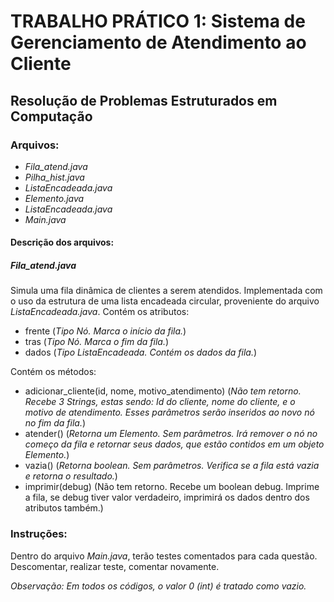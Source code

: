 
# TRABALHO PRÁTICO 1: Sistema de Gerenciamento de Atendimento ao Cliente

## Resolução de Problemas Estruturados em Computação 


### Arquivos:

- *Fila_atend.java*
- *Pilha_hist.java*
- *ListaEncadeada.java*
- *Elemento.java*
- *ListaEncadeada.java*
- *Main.java*

#### Descrição dos arquivos:
##### *Fila_atend.java*

Simula uma fila dinâmica de clientes a serem atendidos. Implementada com o uso da estrutura de uma lista encadeada circular, proveniente do arquivo *ListaEncadeada.java*. 
Contém os atributos:
- frente (_Tipo Nó. Marca o início da fila._) 
- tras (_Tipo Nó. Marca o fim da fila._)
- dados (_Tipo ListaEncadeada. Contém os dados da fila._)

Contém os métodos:
- adicionar_cliente(id, nome, motivo_atendimento) (_Não tem retorno. Recebe 3 Strings, estas sendo: Id do cliente, nome do cliente, e o motivo de atendimento. Esses parâmetros serão inseridos ao novo nó no fim da fila._)
- atender() (_Retorna um Elemento. Sem parâmetros. Irá remover o nó no começo da fila e retornar seus dados, que estão contidos em um objeto Elemento._)
- vazia() (_Retorna boolean. Sem parâmetros. Verifica se a fila está vazia e retorna o resultado._)
- imprimir(debug) (Não tem retorno. Recebe um boolean debug. Imprime a fila, se debug tiver valor verdadeiro, imprimirá os dados dentro dos atributos também.)


### Instruções:

Dentro do arquivo *Main.java*, terão testes comentados para cada questão. Descomentar, realizar teste, comentar novamente.

*Observação: Em todos os códigos, o valor 0 (int) é tratado como vazio.*
